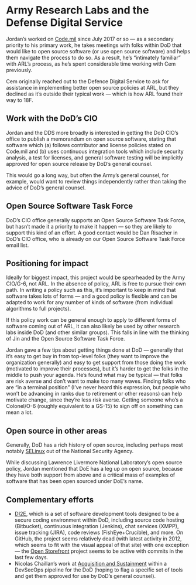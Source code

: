 # Army Research Labs and the Defense Digital Service

Jordan’s worked on [Code.mil](https://code.mil/) since July 2017 or so — as a secondary priority to his primary work, he takes meetings with folks within DoD that would like to open source software (or use open source software) and helps them navigate the process to do so. As a result, he’s “intimately familiar” with ARL’s process, as he’s spent considerable time working with Cem previously. 

Cem originally reached out to the Defence Digital Service to ask for assistance in implementing better open source policies at ARL, but they declined as it’s outside their typical work — which is how ARL found their way to 18F.

## Work with the DoD’s CIO

Jordan and the DDS more broadly is interested in getting the DoD CIO’s office to publish a memorandum on open source software, stating that software which (a) follows contributor and license policies stated on Code.mil and (b) uses continuous integration tools which include security analysis, a test for licenses, and general software testing will be implicitly approved for open source release by DoD’s general counsel. 

This would go a long way, but often the Army’s general counsel, for example, would want to review things independently rather than taking the advice of DoD’s general counsel.

## Open Source Software Task Force

DoD’s CIO office generally supports an Open Source Software Task Force, but hasn’t made it a priority to make it happen — so they are likely to support this kind of an effort. A good contact would be Dan Risacher in DoD’s CIO office, who is already on our Open Source Software Task Force email list.

## Positioning for impact

Ideally for biggest impact, this project would be spearheaded by the Army CIO/G-6, not ARL. In the absence of policy, ARL is free to pursue their own path. In writing a policy such as this, it’s important to keep in mind that software takes lots of forms — and a good policy is flexible and can be adapted to work for any number of kinds of software (from individual algorithms to full projects).

If this policy work can be general enough to apply to different forms of software coming out of ARL, it can also likely be used by other research labs inside DoD (and other similar groups). This falls in line with the thinking of Jin and the Open Source Software Task Force. 

Jordan gave a few tips about getting things done at DoD — generally that it’s easy to get buy in from top-level folks (they want to improve the organization generally) and easy to get support from those doing the work (motivated to improve their processes), but it’s harder to get the folks in the middle to push your agenda. He’s found what may be typical — that folks are risk averse and don’t want to make too many waves. Finding folks who are “in a terminal position” (I’ve never heard this expression, but people who won’t be advancing in ranks due to retirement or other reasons) can help motivate change, since they’re less risk averse. Getting someone who’s a Colonel/O-6 (roughly equivalent to a GS-15) to sign off on something can mean a lot.

## Open source in other areas

Generally, DoD has a rich history of open source, including perhaps most notably [SELinux](https://en.wikipedia.org/wiki/Security-Enhanced_Linux) out of the National Security Agency.

While discussing Lawrence Livermore National Laboratory’s open source policy, Jordan mentioned that DoE has a leg up on open source, because they have both support from above and a critical mass of examples of software that has been open sourced under DoE’s name.

## Complementary efforts

- [DI2E](https://www.di2e.net/display/DI2E), which is a set of software development tools designed to be a secure coding environment within DoD, including source code hosting (Bitbucket), continuous integration (Jenkins), chat services (XMPP), issue tracking (JIRA), code reviews (FishEye+Crucible), and more. On GitHub, the project seems relatively dead (with latest activity in 2012, which seems to fit with the visual appeal of that site) with one exception — the [Open Storefront](https://github.com/di2e/openstorefront) project seems to be active with commits in the last few days.
- Nicolas Chaillan’s work at [Acquisition and Sustainment](https://www.acq.osd.mil/) within a DevSecOps pipeline for the DoD (hoping to flag a specific set of tools and get them approved for use by DoD’s general counsel).


